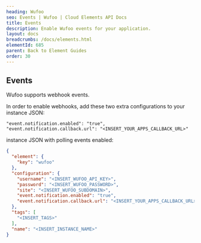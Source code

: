 ```yaml
---
heading: Wufoo
seo: Events | Wufoo | Cloud Elements API Docs
title: Events
description: Enable Wufoo events for your application.
layout: docs
breadcrumbs: /docs/elements.html
elementId: 685
parent: Back to Element Guides
order: 30
---
```


## Events

Wufoo supports webhook events.

In order to enable webhooks, add these two extra configurations to your instance JSON:

```
"event.notification.enabled": "true",
"event.notification.callback.url": "<INSERT_YOUR_APPS_CALLBACK_URL>"
```

instance JSON with polling events enabled:

```json
{
  "element": {
    "key": "wufoo"
  },
  "configuration": {
    "username": "<INSERT_WUFOO_API_KEY>",
    "password": "<INSERT_WUFOO_PASSWORD>",
    "site": "<INSERT_WUFOO_SUBDOMAIN>",
    "event.notification.enabled": "true",
    "event.notification.callback.url": "<INSERT_YOUR_APPS_CALLBACK_URL>"
  },
  "tags": [
    "<INSERT_TAGS>"
  ],
  "name": "<INSERT_INSTANCE_NAME>"
}
```
